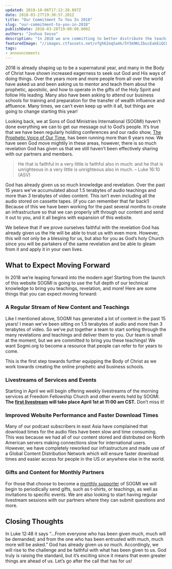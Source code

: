 ```yaml
---
updated: 2019-10-06T17:12:20.897Z
date: 2018-03-27T19:30:57.201Z
title: "Our Commitment To You In 2018"
slug: "our-commitment-to-you-in-2018"
publishDate: 2018-03-28T19:00:00.000Z
authors: "Joshua Sosso"
description: "In 2018 we are committing to better distribute the teachings and revelation God has given us. We are implementing a wide range of improvements for the SOGMI website that will benefit users and help us better God's teachings out into the world."
featuredImage: "//images.ctfassets.net/vfgh62eq5a4k/5Y3m9KLIbucEakEiQC8kuY/7c5dc929a30adeaa04b9546980b5c640/IMG_9401_edit__1_.jpg"
tags:
- announcements
---
```

2018 is already shaping up to be a supernatural year, and many in the Body of Christ have shown increased eagerness to seek out God and His ways of doing things. Over the years more and more people from all over the world have asked us and been asking us to mentor and teach them about the prophetic, apostolic, and how to operate in the gifts of the Holy Spirit and follow His leading. Many also have been asking to attend our business schools for training and preparation for the transfer of wealth influence and affluence. Many times, we can’t even keep up with it all, but things are going to change starting this year!

Looking back, we at Sons of God Ministries International (SOGMI) haven’t done everything we can to get our message out to God’s people. It’s true that we have been regularly holding conferences and our radio show, [The Prophetic Voice of Our Time](/series/the-prophetic-voice-of-our-time/ "Listen to the Prophetic Voice of Our Time"), has been running more than 6 years now. We have seen God move mightily in these areas, however, there is so much revelation God has given us that we still haven’t been effectively sharing with our partners and members.

> He that is faithful in a very little is faithful also in much: and he that is unrighteous in a very little is unrighteous also in much. – Luke 16:10 (ASV)

God has already given us so much knowledge and revelation. Over the past 15 years we’ve accumulated about 1.5 terabytes of audio teachings and more than 3 terabytes of video content. This isn’t even including all the audio stored on cassette tapes. (if you can remember that far back!) Because of this we have been working for the past several months to create an infrastructure so that we can properly sift through our content and send it out to you, and it all begins with expansion of this website. 

We believe that if we prove ourselves faithful with the revelation God has already given us the He will be able to trust us with even more. However, this will not only be a blessing for us, but also for you as God’s holy Church since you will be partakers of the same revelation and be able to gleam from it and apply it in your own lives.

## What to Expect Moving Forward

In 2018 we’re leaping forward into the modern age! Starting from the launch of this website SOGMI is going to use the full depth of our technical knowledge to bring you teachings, revelation, and more! Here are some things that you can expect moving forward:

### A Regular Stream of New Content and Teachings

Like I mentioned above, SOGMI has generated a lot of content in the past 15 years! I mean we’ve been sitting on 1.5 terabytes of audio and more than 3 terabytes of video. So we’ve put together a team to start sorting through the many revelations and teachings and deliver them to you. Our team is small at the moment, but we are committed to bring you these teachings! We want Sogmi.org to become a resource that people can refer to for years to come.

This is the first step towards further equipping the Body of Christ as we work towards creating the online prophetic and business schools.

### Livestreams of Services and Events

Starting in April we will begin offering weekly livestreams of the morning services at Freedom Fellowship Church and other events held by SOGMI. **The [first livestream](/live "Watch SOGMI Live") will take place April 1st at 11:00 am CST.** Don’t miss it!

### Improved Website Performance and Faster Download Times

Many of our podcast subscribers in east Asia have complained that download times for the audio files have been slow and time consuming. This was because we had all of our content stored and distributed on North American servers making connections slow for international users. However, we have completely reworked our infrastructure and made use of a Global Content Distribution Network which will ensure faster download times and easier access for people in the US or anywhere else in the world.

### Gifts and Content for Monthly Partners

For those that choose to become a [monthly supporter](/donate "Learn about becoming a SOGMI supporter") of SOGMI we will begin to periodically send gifts, such as t-shirts, or teachings, as well as invitations to specific events. We are also looking to start having regular livestream sessions with our partners where they can submit questions and more. 

## Closing Thoughts
In Luke 12:48 it says “…From everyone who has been given much, much will be demanded; and from the one who has been entrusted with much, much more will be asked.” God has already given us so much. Accordingly, we will rise to the challenge and be faithful with what has been given to us. God truly is raising the standard, but it’s exciting since it means that even greater things are ahead of us. Let’s go after the call that has for us!
